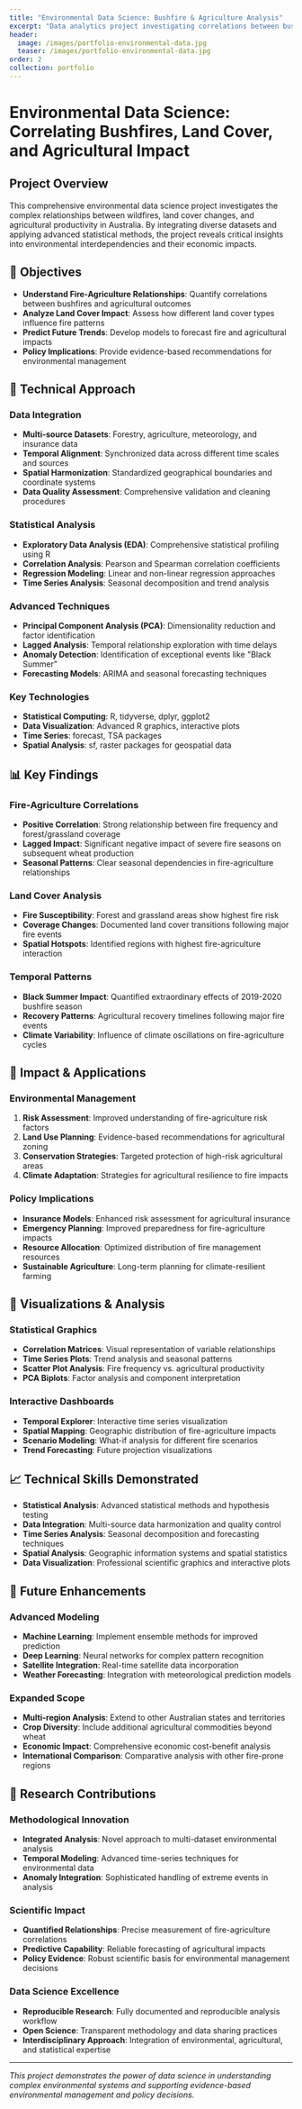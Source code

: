 ```yaml
---
title: "Environmental Data Science: Bushfire & Agriculture Analysis"
excerpt: "Data analytics project investigating correlations between bushfires, land cover, and agricultural impact using R and time-series analysis."
header:
  image: /images/portfolio-environmental-data.jpg
  teaser: /images/portfolio-environmental-data.jpg
order: 2
collection: portfolio
---
```


# Environmental Data Science: Correlating Bushfires, Land Cover, and Agricultural Impact

## Project Overview

This comprehensive environmental data science project investigates the complex relationships between wildfires, land cover changes, and agricultural productivity in Australia. By integrating diverse datasets and applying advanced statistical methods, the project reveals critical insights into environmental interdependencies and their economic impacts.

## 🎯 Objectives

- **Understand Fire-Agriculture Relationships**: Quantify correlations between bushfires and agricultural outcomes
- **Analyze Land Cover Impact**: Assess how different land cover types influence fire patterns
- **Predict Future Trends**: Develop models to forecast fire and agricultural impacts
- **Policy Implications**: Provide evidence-based recommendations for environmental management

## 🔧 Technical Approach

### Data Integration
- **Multi-source Datasets**: Forestry, agriculture, meteorology, and insurance data
- **Temporal Alignment**: Synchronized data across different time scales and sources
- **Spatial Harmonization**: Standardized geographical boundaries and coordinate systems
- **Data Quality Assessment**: Comprehensive validation and cleaning procedures

### Statistical Analysis
- **Exploratory Data Analysis (EDA)**: Comprehensive statistical profiling using R
- **Correlation Analysis**: Pearson and Spearman correlation coefficients
- **Regression Modeling**: Linear and non-linear regression approaches
- **Time Series Analysis**: Seasonal decomposition and trend analysis

### Advanced Techniques
- **Principal Component Analysis (PCA)**: Dimensionality reduction and factor identification
- **Lagged Analysis**: Temporal relationship exploration with time delays
- **Anomaly Detection**: Identification of exceptional events like "Black Summer"
- **Forecasting Models**: ARIMA and seasonal forecasting techniques

### Key Technologies
- **Statistical Computing**: R, tidyverse, dplyr, ggplot2
- **Data Visualization**: Advanced R graphics, interactive plots
- **Time Series**: forecast, TSA packages
- **Spatial Analysis**: sf, raster packages for geospatial data

## 📊 Key Findings

### Fire-Agriculture Correlations
- **Positive Correlation**: Strong relationship between fire frequency and forest/grassland coverage
- **Lagged Impact**: Significant negative impact of severe fire seasons on subsequent wheat production
- **Seasonal Patterns**: Clear seasonal dependencies in fire-agriculture relationships

### Land Cover Analysis
- **Fire Susceptibility**: Forest and grassland areas show highest fire risk
- **Coverage Changes**: Documented land cover transitions following major fire events
- **Spatial Hotspots**: Identified regions with highest fire-agriculture interaction

### Temporal Patterns
- **Black Summer Impact**: Quantified extraordinary effects of 2019-2020 bushfire season
- **Recovery Patterns**: Agricultural recovery timelines following major fire events
- **Climate Variability**: Influence of climate oscillations on fire-agriculture cycles

## 🚀 Impact & Applications

### Environmental Management
1. **Risk Assessment**: Improved understanding of fire-agriculture risk factors
2. **Land Use Planning**: Evidence-based recommendations for agricultural zoning
3. **Conservation Strategies**: Targeted protection of high-risk agricultural areas
4. **Climate Adaptation**: Strategies for agricultural resilience to fire impacts

### Policy Implications
- **Insurance Models**: Enhanced risk assessment for agricultural insurance
- **Emergency Planning**: Improved preparedness for fire-agriculture impacts
- **Resource Allocation**: Optimized distribution of fire management resources
- **Sustainable Agriculture**: Long-term planning for climate-resilient farming

## 🎨 Visualizations & Analysis

### Statistical Graphics
- **Correlation Matrices**: Visual representation of variable relationships
- **Time Series Plots**: Trend analysis and seasonal patterns
- **Scatter Plot Analysis**: Fire frequency vs. agricultural productivity
- **PCA Biplots**: Factor analysis and component interpretation

### Interactive Dashboards
- **Temporal Explorer**: Interactive time series visualization
- **Spatial Mapping**: Geographic distribution of fire-agriculture impacts
- **Scenario Modeling**: What-if analysis for different fire scenarios
- **Trend Forecasting**: Future projection visualizations

## 📈 Technical Skills Demonstrated

- **Statistical Analysis**: Advanced statistical methods and hypothesis testing
- **Data Integration**: Multi-source data harmonization and quality control
- **Time Series Analysis**: Seasonal decomposition and forecasting techniques
- **Spatial Analysis**: Geographic information systems and spatial statistics
- **Data Visualization**: Professional scientific graphics and interactive plots

## 🔮 Future Enhancements

### Advanced Modeling
- **Machine Learning**: Implement ensemble methods for improved prediction
- **Deep Learning**: Neural networks for complex pattern recognition
- **Satellite Integration**: Real-time satellite data incorporation
- **Weather Forecasting**: Integration with meteorological prediction models

### Expanded Scope
- **Multi-region Analysis**: Extend to other Australian states and territories
- **Crop Diversity**: Include additional agricultural commodities beyond wheat
- **Economic Impact**: Comprehensive economic cost-benefit analysis
- **International Comparison**: Comparative analysis with other fire-prone regions

## 🔬 Research Contributions

### Methodological Innovation
- **Integrated Analysis**: Novel approach to multi-dataset environmental analysis
- **Temporal Modeling**: Advanced time-series techniques for environmental data
- **Anomaly Integration**: Sophisticated handling of extreme events in analysis

### Scientific Impact
- **Quantified Relationships**: Precise measurement of fire-agriculture correlations
- **Predictive Capability**: Reliable forecasting of agricultural impacts
- **Policy Evidence**: Robust scientific basis for environmental management decisions

### Data Science Excellence
- **Reproducible Research**: Fully documented and reproducible analysis workflow
- **Open Science**: Transparent methodology and data sharing practices
- **Interdisciplinary Approach**: Integration of environmental, agricultural, and statistical expertise

---

*This project demonstrates the power of data science in understanding complex environmental systems and supporting evidence-based environmental management and policy decisions.* 